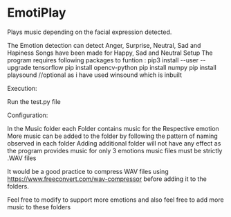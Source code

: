 # EmotiPlay
Plays music depending on the facial expression detected.

The Emotion detection can detect Anger, Surprise, Neutral, Sad and Hapiness
Songs have been made for Happy, Sad and Neutral
Setup
The program requires following packages to funtion :
pip3 install --user --upgrade tensorflow
pip install opencv-python
pip install numpy
pip install playsound //optional as i have used winsound which is inbuilt

Execution:

Run the test.py file

Configuration:

In the Music folder each Folder contains music for the Respective emotion
More music can be added to the folder by following the pattern of naming observed in each folder
Adding additional folder will not have any effect as the program provides music for only 3 emotions
music files must be strictly .WAV files

It would be a good practice to compress WAV files using https://www.freeconvert.com/wav-compressor before adding it to the folders.

Feel free to modify to support more emotions and also feel free to add more music to these folders
